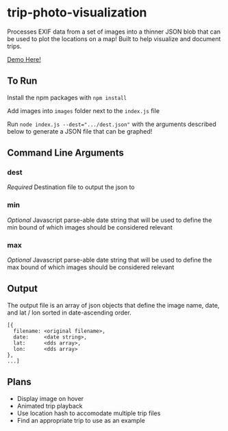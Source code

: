# trip-photo-visualization

Processes EXIF data from a set of images into a thinner JSON blob that can be used to plot the locations on a map! Built to help visualize and document trips.

[Demo Here!](https://gkjohnson.github.io/travel-photo-visualization/example/)

## To Run

Install the npm packages with `npm install`

Add images into `images` folder next to the `index.js` file

Run `node index.js --dest=".../dest.json"` with the arguments described below to generate a JSON file that can be graphed!

## Command Line Arguments
### dest
*Required*
Destination file to output the json to

### min
*Optional*
Javascript parse-able date string that will be used to define the min bound of which images should be considered relevant

### max
*Optional*
Javascript parse-able date string that will be used to define the max bound of which images should be considered relevant

## Output
The output file is an array of json objects that define the image name, date, and lat / lon sorted in date-ascending order.
```
[{
  filename: <original filename>,
  date:     <date string>,
  lat:      <dds array>,
  lon:      <dds array>
},
...]
```

## Plans
- Display image on hover
- Animated trip playback
- Use location hash to accomodate multiple trip files
- Find an appropriate trip to use as an example
